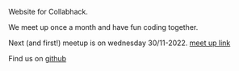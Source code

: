 
Website for Collabhack.

We meet up once a month and have fun coding together.

Next (and first!) meetup is on wednesday 30/11-2022. [meet up link](https://www.meetup.com/collabhack/events/289496827/)

Find us on [github](https://github.com/collabhack)
